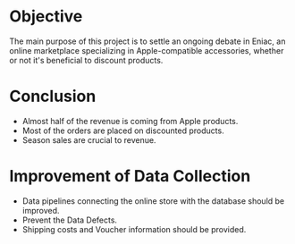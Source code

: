 # Objective

The main purpose of this project is to settle an ongoing debate in Eniac, an online marketplace specializing in Apple-compatible accessories, whether or not it's beneficial to discount products.

# Conclusion

* Almost half of the revenue is coming from Apple products.
* Most of the orders are placed on discounted products.
* Season sales are crucial to revenue.

# Improvement of Data Collection

* Data pipelines connecting the online store with the database should be improved.
* Prevent the Data Defects.
* Shipping costs and Voucher information should be provided.